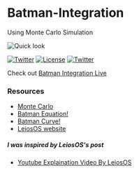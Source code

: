 # Batman-Integration
Using Monte Carlo Simulation

![Quick look](https://s1.postimg.org/syihphvxr/l1xh.png)

[![Twitter](https://img.shields.io/badge/Lang-Js-brightgreen.svg)](https://www.w3schools.com/js/)
[![License](https://img.shields.io/badge/License-GNU--GPLv3-yellow.svg)](https://www.gnu.org/licenses/gpl-3.0.en.html)
[![Twitter](https://img.shields.io/badge/twitter-%40r00tl4b-0099e5.svg)](https://twitter.com/r00tl4b)



Check out [Batman Integration Live](https://suraj-root.github.io/Batman-Integration/)

### Resources
* [Monte Carlo](https://en.wikipedia.org/wiki/Monte_Carlo_method)
* [Batman Equation!](https://math.stackexchange.com/questions/54506/is-this-batman-equation-for-real)
* [Batman Curve!](http://mathworld.wolfram.com/BatmanCurve.html)
* [LeiosOS website](http://leios.github.io/Batman_Montecarlo)

##### I was inspired by LeiosOS's post
* [Youtube Explaination Video By LeiosOS](https://www.youtube.com/watch?v=AyBNnkYrSWY)

